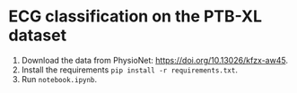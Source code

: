 # ECG classification on the PTB-XL dataset

1. Download the data from PhysioNet: https://doi.org/10.13026/kfzx-aw45.
2. Install the requirements `pip install -r requirements.txt`.
3. Run `notebook.ipynb`.

